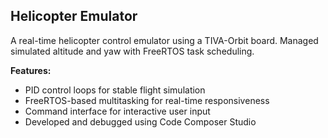 ## Helicopter Emulator
A real-time helicopter control emulator using a TIVA-Orbit board. Managed simulated altitude and yaw with FreeRTOS task scheduling.

**Features:**
- PID control loops for stable flight simulation
- FreeRTOS-based multitasking for real-time responsiveness
- Command interface for interactive user input
- Developed and debugged using Code Composer Studio
